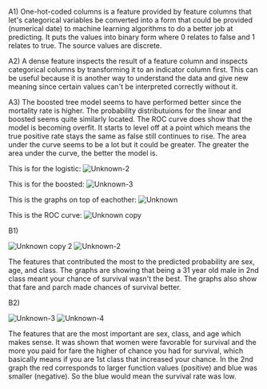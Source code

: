 A1) One-hot-coded columns is a feature provided by feature columns that let's categorical variables be converted into a form that could be provided (numerical date) to machine learning algorithms to do a better job at predicting. It puts the values into binary form where 0 relates to false and 1 relates to true. The source values are discrete. 

A2) A dense feature inspects the result of a feature column and inspects categorical columns by transforming it to an indicator column first. This can be useful because it is another way to understand the data and give new meaning since certain values can't be interpreted correctly without it. 

A3) The boosted tree model seems to have performed better since the mortality rate is higher. The probability distributuions for the linear and boosted seems quite similarly located. The ROC curve does show that the model is becoming overfit. It starts to level off at a point which means the true positive rate stays the same as false still continues to rise. The area under the curve seems to be a lot but it could be greater. The greater the area under the curve, the better the model is. 


This is for the logistic: ![Unknown-2](https://user-images.githubusercontent.com/67920437/88429737-26b6ff80-cdc5-11ea-8f29-fbe28ac589b1.png)

This is for the boosted: ![Unknown-3](https://user-images.githubusercontent.com/67920437/88429740-27e82c80-cdc5-11ea-824f-478058e7937f.png)

This is the graphs on top of eachother: ![Unknown](https://user-images.githubusercontent.com/67920437/88429735-24ed3c00-cdc5-11ea-9365-37409e99c105.png)

This is the ROC curve: ![Unknown copy](https://user-images.githubusercontent.com/67920437/88333145-b5f8e000-ccfd-11ea-972d-a5be4a80ed12.png)

B1)

![Unknown copy 2](https://user-images.githubusercontent.com/67920437/88352271-3b44ba80-cd27-11ea-82d7-e8f8f05509c5.png)
![Unknown-2](https://user-images.githubusercontent.com/67920437/88352273-3bdd5100-cd27-11ea-8458-2641ed7cb2b0.png)

The features that contributed the most to the predicted probability are sex, age, and class. The graphs are showing that being a 31 year old male in 2nd class meant your chance of survival wasn't the best. The graphs also show that fare and parch made chances of survival better.  

B2)

![Unknown-3](https://user-images.githubusercontent.com/67920437/88352274-3bdd5100-cd27-11ea-8fd6-99e6bcd95cd9.png)
![Unknown-4](https://user-images.githubusercontent.com/67920437/88352275-3bdd5100-cd27-11ea-86ee-24e2657750e0.png)

The features that are the most important are sex, class, and age which makes sense. It was shown that women were favorable for survival and the more you paid for fare the higher of chance you had for survival, which basically means if you are 1st class that increased your chance. In the 2nd graph the red corresponds to larger function values (positive) and blue was smaller (negative). So the blue would mean the survival rate was low.  
